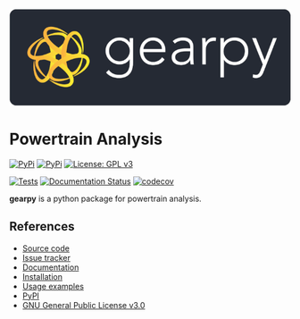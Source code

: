 ![](https://github.com/AndreaBlengino/gearpy/blob/master/docs/source/_static/logo.png?raw=true)

# Powertrain Analysis

[![PyPi](https://img.shields.io/pypi/v/gearpy)](https://pypi.org/project/gearpy/)
[![PyPi](https://img.shields.io/pypi/pyversions/gearpy.svg)](https://pypi.org/project/gearpy/)
[![License: GPL v3](https://img.shields.io/badge/License-GPLv3-blue.svg)](https://github.com/AndreaBlengino/gearpy/blob/v0.1.0/LICENSE)

[![Tests](https://github.com/AndreaBlengino/gearpy/actions/workflows/tests.yml/badge.svg?branch=master)](https://github.com/AndreaBlengino/gearpy/actions/workflows/tests.yml)
[![Documentation Status](https://readthedocs.org/projects/gearpy/badge/?version=latest)](https://gearpy.readthedocs.io/en/latest/?badge=latest)
[![codecov](https://codecov.io/gh/AndreaBlengino/gearpy/graph/badge.svg?token=4JHzii1LrK)](https://codecov.io/gh/AndreaBlengino/gearpy)

**gearpy** is a python package for powertrain analysis.

## References

- [Source code](https://github.com/AndreaBlengino/gearpy/tree/master/gearpy)  
- [Issue tracker](https://github.com/AndreaBlengino/gearpy/issues)  
- [Documentation](https://gearpy.readthedocs.io/en/latest/?badge=latest)  
- [Installation](https://gearpy.readthedocs.io/en/latest/get_started.html)
- [Usage examples](https://gearpy.readthedocs.io/en/latest/examples/index.html)  
- [PyPI](https://pypi.org/project/gearpy/)  
- [GNU General Public License v3.0](https://github.com/AndreaBlengino/gearpy/blob/master/LICENSE)
